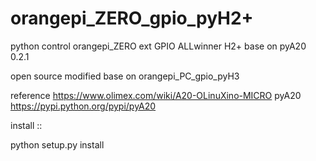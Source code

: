 # orangepi_ZERO_gpio_pyH2+
python control orangepi_ZERO ext GPIO ALLwinner H2+ base on pyA20 0.2.1

open source modified base on orangepi_PC_gpio_pyH3

reference https://www.olimex.com/wiki/A20-OLinuXino-MICRO pyA20 https://pypi.python.org/pypi/pyA20

install ::

python setup.py install 
